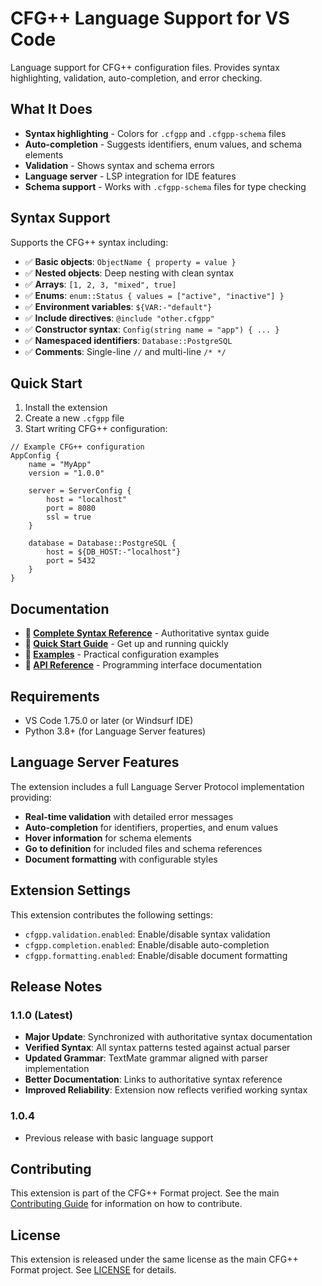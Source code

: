 # CFG++ Language Support for VS Code

Language support for CFG++ configuration files. Provides syntax highlighting, validation, auto-completion, and error checking.

## What It Does

- **Syntax highlighting** - Colors for `.cfgpp` and `.cfgpp-schema` files
- **Auto-completion** - Suggests identifiers, enum values, and schema elements
- **Validation** - Shows syntax and schema errors
- **Language server** - LSP integration for IDE features
- **Schema support** - Works with `.cfgpp-schema` files for type checking

## Syntax Support

Supports the CFG++ syntax including:

- ✅ **Basic objects**: `ObjectName { property = value }`
- ✅ **Nested objects**: Deep nesting with clean syntax
- ✅ **Arrays**: `[1, 2, 3, "mixed", true]`
- ✅ **Enums**: `enum::Status { values = ["active", "inactive"] }`
- ✅ **Environment variables**: `${VAR:-"default"}`
- ✅ **Include directives**: `@include "other.cfgpp"`
- ✅ **Constructor syntax**: `Config(string name = "app") { ... }`
- ✅ **Namespaced identifiers**: `Database::PostgreSQL`
- ✅ **Comments**: Single-line `//` and multi-line `/* */`

## Quick Start

1. Install the extension
2. Create a new `.cfgpp` file
3. Start writing CFG++ configuration:

```cfgpp
// Example CFG++ configuration
AppConfig {
    name = "MyApp"
    version = "1.0.0"
    
    server = ServerConfig {
        host = "localhost"
        port = 8080
        ssl = true
    }
    
    database = Database::PostgreSQL {
        host = ${DB_HOST:-"localhost"}
        port = 5432
    }
}
```

## Documentation

- **📖 [Complete Syntax Reference](../SYNTAX_REFERENCE.md)** - Authoritative syntax guide
- **🚀 [Quick Start Guide](../QUICKSTART.md)** - Get up and running quickly
- **📝 [Examples](../docs/syntax-examples.md)** - Practical configuration examples
- **🔧 [API Reference](../docs/api-reference.md)** - Programming interface documentation

## Requirements

- VS Code 1.75.0 or later (or Windsurf IDE)
- Python 3.8+ (for Language Server features)

## Language Server Features

The extension includes a full Language Server Protocol implementation providing:

- **Real-time validation** with detailed error messages
- **Auto-completion** for identifiers, properties, and enum values
- **Hover information** for schema elements
- **Go to definition** for included files and schema references
- **Document formatting** with configurable styles

## Extension Settings

This extension contributes the following settings:

- `cfgpp.validation.enabled`: Enable/disable syntax validation
- `cfgpp.completion.enabled`: Enable/disable auto-completion
- `cfgpp.formatting.enabled`: Enable/disable document formatting

## Release Notes

### 1.1.0 (Latest)

- **Major Update**: Synchronized with authoritative syntax documentation
- **Verified Syntax**: All syntax patterns tested against actual parser
- **Updated Grammar**: TextMate grammar aligned with parser implementation
- **Better Documentation**: Links to authoritative syntax reference
- **Improved Reliability**: Extension now reflects verified working syntax

### 1.0.4

- Previous release with basic language support

## Contributing

This extension is part of the CFG++ Format project. See the main [Contributing Guide](../CONTRIBUTING.md) for information on how to contribute.

## License

This extension is released under the same license as the main CFG++ Format project. See [LICENSE](../LICENSE) for details.
